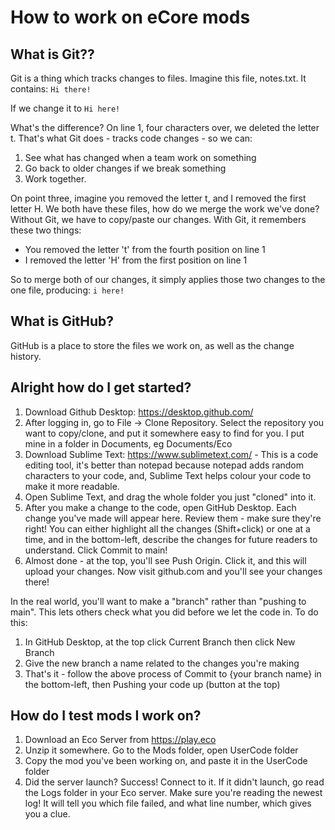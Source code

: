 ﻿# How to work on eCore mods
## What is Git??

Git is a thing which tracks changes to files. Imagine this file, notes.txt. It contains:
`Hi there!`

If we change it to
`Hi here!`

What's the difference? On line 1, four characters over, we deleted the letter t. That's what Git does - tracks code changes - so we can:
1. See what has changed when a team work on something
2. Go back to older changes if we break something
3. Work together.

On point three, imagine you removed the letter t, and I removed the first letter H. We both have these files, how do we merge the work we've done? Without Git, we have to copy/paste our changes. With Git, it remembers these two things:
- You removed the letter 't' from the fourth position on line 1
- I removed the letter 'H' from the first position on line 1

So to merge both of our changes, it simply applies those two changes to the one file, producing:
`i here!`

## What is GitHub?
GitHub is a place to store the files we work on, as well as the change history.


## Alright how do I get started?
1. Download Github Desktop: https://desktop.github.com/
2. After logging in, go to File -> Clone Repository. Select the repository you want to copy/clone, and put it somewhere easy to find for you. I put mine in a folder in Documents, eg Documents/Eco
3. Download Sublime Text: https://www.sublimetext.com/ - This is a code editing tool, it's better than notepad because notepad adds random characters to your code, and, Sublime Text helps colour your code to make it more readable.
4. Open Sublime Text, and drag the whole folder you just "cloned" into it.
5. After you make a change to the code, open GitHub Desktop. Each change you've made will appear here. Review them - make sure they're right! You can either highlight all the changes (Shift+click) or one at a time, and in the bottom-left, describe the changes for future readers to understand. Click Commit to main!
6. Almost done - at the top, you'll see Push Origin. Click it, and this will upload your changes. Now visit github.com and you'll see your changes there!

In the real world, you'll want to make a "branch" rather than "pushing to main". This lets others check what you did before we let the code in. To do this:
1. In GitHub Desktop, at the top click Current Branch then click New Branch
2. Give the new branch a name related to the changes you're making
3. That's it - follow the above process of Commit to {your branch name} in the bottom-left, then Pushing your code up (button at the top)

## How do I test mods I work on?

1. Download an Eco Server from https://play.eco
2. Unzip it somewhere. Go to the Mods folder, open UserCode folder
3. Copy the mod you've been working on, and paste it in the UserCode folder
4. Did the server launch? Success! Connect to it. If it didn't launch, go read the Logs folder in your Eco server. Make sure you're reading the newest log! It will tell you which file failed, and what line number, which gives you a clue.


